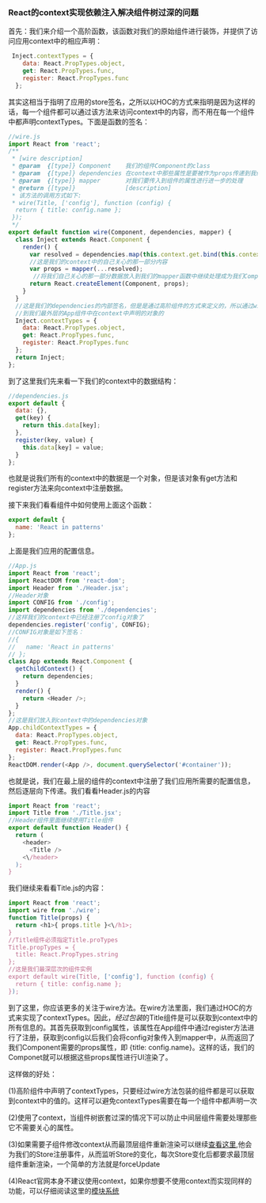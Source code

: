 ### React的context实现依赖注入解决组件树过深的问题

首先：我们来介绍一个高阶函数，该函数对我们的原始组件进行装饰，并提供了访问应用context中的相应声明：

```js
 Inject.contextTypes = {
    data: React.PropTypes.object,
    get: React.PropTypes.func,
    register: React.PropTypes.func
  };
```
其实这相当于指明了应用的store签名，之所以以HOC的方式来指明是因为这样的话，每一个组件都可以通过该方法来访问context中的内容，而不用在每一个组件中都声明contextTypes。下面是函数的签名：

```js
//wire.js
import React from 'react';
/**
 * [wire description]
 * @param  {[type]} Component    我们的组件Component的class
 * @param  {[type]} dependencies 在context中那些属性是要被作为props传递到我们的最终的组件中的
 * @param  {[type]} mapper       对我们要传入到组件的属性进行进一步的处理
 * @return {[type]}              [description]
 * 该方法的调用方式如下:
 * wire(Title, ['config'], function (config) {
  return { title: config.name };
 });
 */
export default function wire(Component, dependencies, mapper) {
  class Inject extends React.Component {
    render() {
      var resolved = dependencies.map(this.context.get.bind(this.context));
      //这是我们的context中的自己关心的那一部分内容
      var props = mapper(...resolved);
       //将我们自己关心的那一部分数据放入到我们的mapper函数中继续处理成为我们Component最终的props
      return React.createElement(Component, props);
    }
  }
  //这是我们的dependencies的内部签名，但是是通过高阶组件的方式来定义的，所以通过wire方法处理的组件都是可以获取
  //到我们最外层的App组件中在context中声明的对象的
  Inject.contextTypes = {
    data: React.PropTypes.object,
    get: React.PropTypes.func,
    register: React.PropTypes.func
  };
  return Inject;
};
```
到了这里我们先来看一下我们的context中的数据结构：

```js
//dependencies.js
export default {
  data: {},
  get(key) {
    return this.data[key];
  },
  register(key, value) {
    this.data[key] = value;
  }
};
```
也就是说我们所有的context中的数据是一个对象，但是该对象有get方法和register方法来向context中注册数据。

接下来我们看看组件中如何使用上面这个函数：

```js
export default {
  name: 'React in patterns'
};
```
上面是我们应用的配置信息。

```js
//App.js
import React from 'react';
import ReactDOM from 'react-dom';
import Header from './Header.jsx';
//Header对象
import CONFIG from './config';
import dependencies from './dependencies';
//这样我们的context中已经注册了config对象了
dependencies.register('config', CONFIG);
//CONFIG对象是如下签名：
//{
//   name: 'React in patterns'
// };
class App extends React.Component {
  getChildContext() {
    return dependencies;
  }
  render() {
    return <Header />;
  }
};
//这是我们放入到context中的dependencies对象
App.childContextTypes = {
  data: React.PropTypes.object,
  get: React.PropTypes.func,
  register: React.PropTypes.func
};
ReactDOM.render(<App />, document.querySelector('#container'));
```
也就是说，我们在最上层的组件的context中注册了我们应用所需要的配置信息，然后逐层向下传递。我们看看Header.js的内容

```js
import React from 'react';
import Title from './Title.jsx';
//Header组件里面继续使用Title组件
export default function Header() {
  return (
    <header>
      <Title />
    <\/header>
  );
}
```
我们继续来看看Title.js的内容：

```js
import React from 'react';
import wire from './wire';
function Title(props) {
  return <h1>{ props.title }<\/h1>;
}
//Title组件必须指定Title.proTypes
Title.propTypes = {
  title: React.PropTypes.string
};
//这是我们最深层次的组件实例
export default wire(Title, ['config'], function (config) {
  return { title: config.name };
});
```

到了这里，你应该更多的关注于wire方法。在wire方法里面，我们通过HOC的方式来实现了contextTypes。因此，*经过包装*的Title组件是可以获取到context中的所有信息的。其首先获取到config属性，该属性在App组件中通过register方法进行了注册，获取到config以后我们会将config对象传入到mapper中，从而返回了我们Component需要的props属性，即 {title: config.name}。这样的话，我们的Componet就可以根据这些props属性进行UI渲染了。

这样做的好处：

(1)高阶组件中声明了contextTypes，只要经过wire方法包装的组件都是可以获取到context中的值的。这样可以避免contextTypes需要在每一个组件中都声明一次

(2)使用了context，当组件树嵌套过深的情况下可以防止中间层组件需要处理那些它不需要关心的属性。

(3)如果需要子组件修改context从而最顶层组件重新渲染可以继续[查看这里](./index.md),他会为我们的Store注册事件，从而监听Store的变化，每次Store变化后都要求最顶层组件重新渲染，一个简单的方法就是forceUpdate

(4)React官网本身不建议使用context，如果你想要不使用context而实现同样的功能，可以仔细阅读这里的[模块系统](https://github.com/liangklfang/react-in-patterns/tree/master/patterns/dependency-injection#dependency-injection-powered-by-an-ioc-container)

